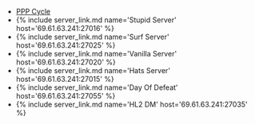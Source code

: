 * [PPP Cycle](/assets/images/pppcycle.jpg)
* {% include server_link.md name='Stupid Server'  host='69.61.63.241:27016' %}
* {% include server_link.md name='Surf Server'    host='69.61.63.241:27025' %}
* {% include server_link.md name='Vanilla Server' host='69.61.63.241:27020' %}
* {% include server_link.md name='Hats Server'    host='69.61.63.241:27015' %}
* {% include server_link.md name='Day Of Defeat'  host='69.61.63.241:27055' %}
* {% include server_link.md name='HL2 DM'    host='69.61.63.241:27035' %}
